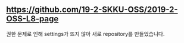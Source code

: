 ## https://github.com/19-2-SKKU-OSS/2019-2-OSS-L8-page

권한 문제로 인해 settings가 뜨지 않아 새로 repository를 만들었습니다.
